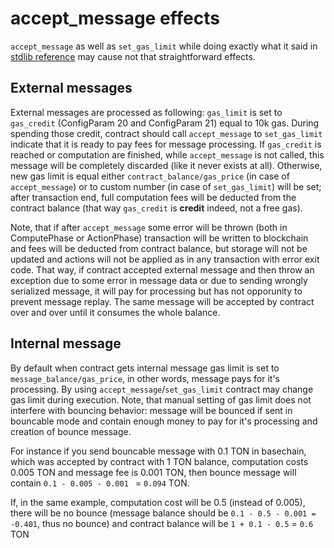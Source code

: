 # accept_message effects

`accept_message` as well as `set_gas_limit` while doing exactly what it said in [stdlib reference](func/stdlib?id=accept_message) may cause not that straightforward effects.

## External messages
External messages are processed as following: `gas_limit` is set to `gas_credit` (ConfigParam 20 and ConfigParam 21) equal to 10k gas. During spending those credit, contract should call `accept_message` to `set_gas_limit` indicate that it is ready to pay fees for message processing. If `gas_credit` is reached or computation are finished, while `accept_message` is not called, this message will be completely discarded (like it never exists at all). Otherwise, new gas limit is equal either `contract_balance/gas_price` (in case of `accept_message`) or to custom number (in case of `set_gas_limit`) will be set; after transaction end, full computation fees will be deducted from the contract balance (that way `gas_credit` is **credit** indeed, not a free gas).

Note, that if after `accept_message` some error will be thrown (both in ComputePhase or ActionPhase) transaction will be written to blockchain and fees will be deducted from contract balance, but storage will not be updated and actions will not be applied as in any transaction with error exit code. That way, if contract accepted external message and then throw an exception due to some error in message data or due to sending wrongly serialized message, it will pay for processing but has not opporunity to prevent message replay. The same message will be accepted by contract over and over until it consumes the whole balance.

## Internal message
By default when contract gets internal message gas limit is set to `message_balance/gas_price`, in other words, message pays for it's processing. By using `accept_message`/`set_gas_limit` contract may change gas limit during execution. Note, that manual setting of gas limit does not interfere with bouncing behavior: message will be bounced if sent in bouncable mode and contain enough money to pay for it's processing and creation of bounce message.

For instance if you send bouncable message with 0.1 TON in basechain, which was accepted by contract with 1 TON balance, computation costs 0.005 TON and message fee is 0.001 TON, then bounce message will contain `0.1 - 0.005 - 0.001 ` = `0.094` TON.

If, in the same example, computation cost will be 0.5 (instead of 0.005), there will be no bounce (message balance should be `0.1 - 0.5 - 0.001 = -0.401`, thus no bounce) and contract balance will be `1 + 0.1 - 0.5` = `0.6` TON
